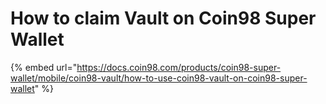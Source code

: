 # How to claim Vault on Coin98 Super Wallet

{% embed url="https://docs.coin98.com/products/coin98-super-wallet/mobile/coin98-vault/how-to-use-coin98-vault-on-coin98-super-wallet" %}
